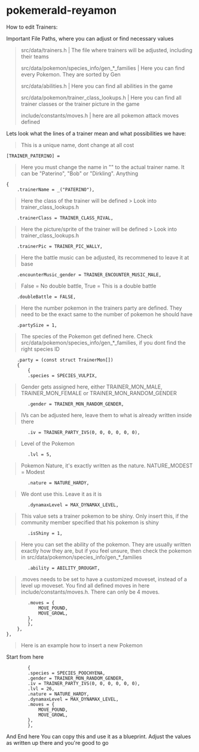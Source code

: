 ﻿# pokemerald-reyamon

How to edit Trainers:

Important File Paths, where you can adjust or find necessary values
>src/data/trainers.h | The file where trainers will be adjusted, including their teams
>
>src/data/pokemon/species_info/gen_*_families | Here you can find every Pokemon. They are sorted by Gen
>
>src/data/abilities.h | Here you can find all abilities in the game
>
>src/data/pokemon/trainer_class_lookups.h | Here you can find all trainer classes or the trainer picture in the game
>
>include/constants/moves.h | here are all pokemon attack moves defined

Lets look what the lines of a trainer mean and what possibilities we have:

 >This is a unique name, dont change at all cost

    [TRAINER_PATERINO] = 
    
 >Here you must change the name in "" to the actual trainer name. It can be "Paterino", "Bob" or "Dirkling". Anything
 
    {
        .trainerName = _("PATERINO"), 
        
 >Here the class of the trainer will be defined > Look into trainer_class_lookups.h
 
        .trainerClass = TRAINER_CLASS_RIVAL, 
        
 >Here the picture/sprite of the trainer will be defined > Look into trainer_class_lookups.h
 
        .trainerPic = TRAINER_PIC_WALLY, 
        
 >Here the battle music can be adjusted, its recommened to leave it at base
 
        .encounterMusic_gender = TRAINER_ENCOUNTER_MUSIC_MALE, 
        
 >False = No double battle, True = This is a double battle
 
        .doubleBattle = FALSE, 
        
 >Here the number pokemon in the trainers party are defined. They need to be the exact same to the number of pokemon he should have
 
        .partySize = 1, 
        
 >The species of the Pokemon get defined here. Check src/data/pokemon/species_info/gen_*_families, if you dont find the right species ID
 
        .party = (const struct TrainerMon[])
        {
            {
            .species = SPECIES_VULPIX, 
            
 >Gender gets assigned here, either TRAINER_MON_MALE, TRAINER_MON_FEMALE or TRAINER_MON_RANDOM_GENDER
 
            .gender = TRAINER_MON_RANDOM_GENDER, 
            
 >IVs can be adjusted here, leave them to what is already written inside there
 
            .iv = TRAINER_PARTY_IVS(0, 0, 0, 0, 0, 0), 
            
 >Level of the Pokemon
 
            .lvl = 5, 
            
 >Pokemon Nature, it's exactly written as the nature. NATURE_MODEST = Modest
 
            .nature = NATURE_HARDY, 
            
 >We dont use this. Leave it as it is
 
            .dynamaxLevel = MAX_DYNAMAX_LEVEL, 
            
 >This value sets a trainer pokemon to be shiny. Only insert this, if the community member specified that his pokemon is shiny
 
            .isShiny = 1, 
            
>Here you can set the ability of the pokemon. They are usually written exactly how they are, but if you feel unsure, then check the pokemon in src/data/pokemon/species_info/gen_*_families
 
            .ability = ABILITY_DROUGHT, 
            
 > .moves needs to be set to have a customized moveset, instead of a level up moveset. You find all defined moves in here include/constants/moves.h. There can only be 4 moves.
 
            .moves = { 
                MOVE_POUND,
                MOVE_GROWL,
            },
            },
        },
    },

>Here is an example how to insert a new Pokemon

Start from here

            { 
            .species = SPECIES_POOCHYENA,
            .gender = TRAINER_MON_RANDOM_GENDER,
            .iv = TRAINER_PARTY_IVS(0, 0, 0, 0, 0, 0),
            .lvl = 26,
            .nature = NATURE_HARDY,
            .dynamaxLevel = MAX_DYNAMAX_LEVEL,
            .moves = {
                MOVE_POUND,
                MOVE_GROWL,
            },
            },
            
And End here
You can copy this and use it as a blueprint. Adjust the values as written up there and you're good to go
